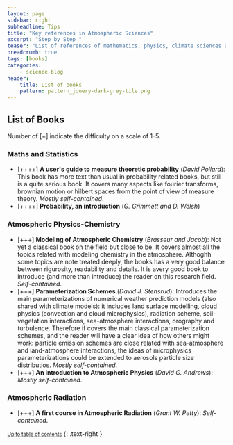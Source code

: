```yaml
---
layout: page
sidebar: right
subheadline: Tips
title: "Key references in Atmospheric Sciences"
excerpt: "Step by Step "
teaser: "List of references of mathematics, physics, climate sciences and meteoroligy that I found interesting to read and study. A small overview of each book is given. A subjective level of difficulty of each book is indicated from 1 (easy) to 5 (difficult) with+ symbol."
breadcrumb: true
tags: [books]
categories:
    - science-blog
header:
    title: List of books
    pattern: pattern_jquery-dark-grey-tile.png
---
```


List of Books
---------------------------

Number of [+] indicate the difficulty on a scale of 1-5.

### Maths and Statistics

- [++++] **A user's guide to measure theoretic probability** (*David Pollard*): This book has more text than usual in probability related books, but still is a quite serious book. It covers many aspects like fourier transforms, brownian motion or hilbert spaces from the point of view of measure theory. *Mostly self-contained*.
- [++++] **Probability, an introduction** (*G. Grimmett and D. Welsh*)

### Atmospheric Physics-Chemistry

- [+++] **Modeling of Atmospheric Chemistry** (*Brasseur and Jacob*): Not yet a classical book on the field but close to be. It covers almost all the topics related with modeling chemistry in the atmosphere. Althoghh some topics are note treated deeply, the books has a very good balance between rigurosity, readability and details. It is avery good book to introduce (and more than introduce) the reader on this research field. *Self-contained*.
- [+++] **Parameterization Schemes** (*David J. Stensrud*): Introduces the main parameterizations of numerical weather prediction models (also shared with climate models): it includes land surface modelling, cloud physics (convection and cloud microphysics), radiation scheme, soil-vegetation interactions, sea-atmosphere interactions, orography and turbulence. Therefore if covers the main classical parameterization schemes, and the reader will have a clear idea of how others might work: particle emission schemes are close related with sea-atmosphere and land-atmosphere interactions, the ideas of microphysics parameterizations could be extended to aerosols particle size distributios. *Mostly self-contained*.
- [+++] **An introduction to Atmospheric Physics** (*David G. Andrews*): *Mostly self-contained*.

### Atmospheric Radiation
- [+++] **A first course in Atmospheric Radiation** (*Grant W. Petty*): *Self-contained*.


<small markdown="1">[Up to table of contents](#toc)</small>
{: .text-right }
